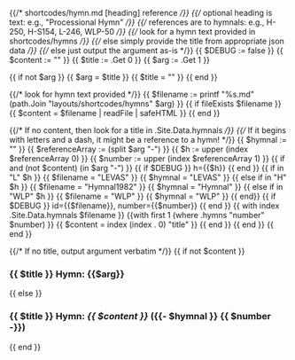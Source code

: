 {{/* shortcodes/hymn.md [heading] reference */}}
{{/* optional heading is text: e.g., "Processional Hymn" */}}
{{/* references are to hymnals: e.g., H-250, H-S154, L-246, WLP-50 */}}
{{/* look for a hymn text provided in shortcodes/hymns */}}
{{/* else simply provide the title from appropriate json data */}}
{{/* else just output the argument as-is */}}
{{ $DEBUG := false }}
{{ $content := "" }}
{{ $title := .Get 0 }}
{{ $arg := .Get 1 }}

{{ if not $arg }}
	{{ $arg = $title }}
	{{ $title = "" }}
{{ end }}

{{/* look for hymn text provided */}}
{{ $filename := printf "%s.md" (path.Join "layouts/shortcodes/hymns" $arg) }}
{{ if fileExists $filename }}
	{{ $content = $filename | readFile | safeHTML }}
{{ end }}

{{/* If no content, then look for a title in .Site.Data.hymnals */}}
{{/* If it begins with letters and a dash, it might be a reference to a hymn! */}}
{{ $hymnal := "" }}
{{ $referenceArray := (split $arg "-") }}
{{ $h := upper (index $referenceArray 0) }}
{{ $number := upper (index $referenceArray 1) }}
{{ if and (not $content) (in $arg "-") }}
	{{ if $DEBUG }} h={{$h}} {{ end }}
	{{ if in "L"  $h }}
		{{ $filename = "LEVAS" }}
		{{ $hymnal = "LEVAS" }}
	{{ else if in "H" $h }}
		{{ $filename = "Hymnal1982" }}
		{{ $hymnal = "Hymnal" }}
	{{ else if in "WLP" $h }}
		{{ $filename = "WLP" }}
		{{ $hymnal = "WLP" }}
	{{ end}}
	{{ if $DEBUG }} id={{$filename}}, number={{$number}} {{ end }}
	{{ with index .Site.Data.hymnals $filename }}
		{{with first 1 (where .hymns "number" $number) }}
			{{ $content = index (index . 0) "title" }}
		{{ end }}
	{{ end }}
{{ end }}

{{/* If no title, output argument verbatim */}}
{{ if not $content }}
### {{ $title }} Hymn: {{$arg}}
{{ else }}
### {{ $title }} Hymn: _{{ $content }}_ ({{- $hymnal }} {{ $number -}})
{{ end }}
